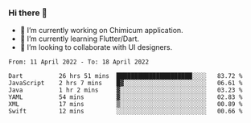 ### Hi there 👋

<!--
**devcat37/devcat37** is a ✨ _special_ ✨ repository because its `README.md` (this file) appears on your GitHub profile.-->


- 🔭 I’m currently working on Chimicum application.
- 🌱 I’m currently learning Flutter/Dart.
- 👯 I’m looking to collaborate with UI designers.
<!-- - 🤔 I’m looking for help with ... -->

<!--START_SECTION:waka-->

```text
From: 11 April 2022 - To: 18 April 2022

Dart          26 hrs 51 mins  █████████████████████░░░░   83.72 %
JavaScript    2 hrs 7 mins    █▓░░░░░░░░░░░░░░░░░░░░░░░   06.61 %
Java          1 hr 2 mins     ▓░░░░░░░░░░░░░░░░░░░░░░░░   03.23 %
YAML          54 mins         ▓░░░░░░░░░░░░░░░░░░░░░░░░   02.83 %
XML           17 mins         ▒░░░░░░░░░░░░░░░░░░░░░░░░   00.89 %
Swift         12 mins         ░░░░░░░░░░░░░░░░░░░░░░░░░   00.66 %
```

<!--END_SECTION:waka-->
